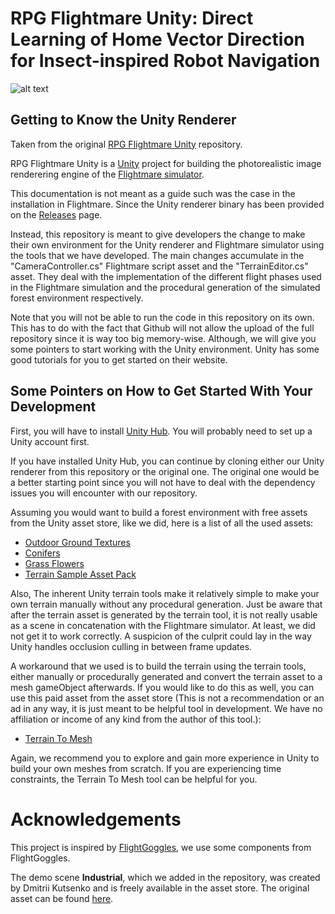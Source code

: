 # RPG Flightmare Unity: Direct Learning of Home Vector Direction for Insect-inspired Robot Navigation

![alt text](https://github.com/mfirlefyn/flightmare_unity/blob/master/Images/scene_abstract.png "scene")

## Getting to Know the Unity Renderer

Taken from the original [RPG Flightmare Unity](https://github.com/uzh-rpg/flightmare_unity) repository.

RPG Flightmare Unity is a [Unity](https://unity.com/) project for building the photorealistic image renderering engine of the [Flightmare simulator](https://github.com/mfirlefyn/flightmare).

This documentation is not meant as a guide such was the case in the installation in Flightmare. Since the Unity renderer binary has been provided on the [Releases](https://github.com/mfirlefyn/flightmare/releases) page.   

Instead, this repository is meant to give developers the change to make their own environment for the Unity renderer and Flightmare simulator using the tools that we have developed. The main changes accumulate in the "CameraController.cs" Flightmare script asset and the "TerrainEditor.cs" asset. They deal with the implementation of the different flight phases used in the Flightmare simulation and the procedural generation of the simulated forest environment respectively.

Note that you will not be able to run the code in this repository on its own. This has to do with the fact that Github will not allow the upload of the full repository since it is way too big memory-wise. Although, we will give you some pointers to start working with the Unity environment. Unity has some good tutorials for you to get started on their website.

## Some Pointers on How to Get Started With Your Development

First, you will have to install [Unity Hub](https://docs.unity3d.com/hub/manual/InstallHub.html#install-hub-linux). You will probably need to set up a Unity account first.

If you have installed Unity Hub, you can continue by cloning either our Unity renderer from this repository or the original one. The original one would be a better starting point since you will not have to deal with the dependency issues you will encounter with our repository. 

Assuming you would want to build a forest environment with free assets from the Unity asset store, like we did, here is a list of all the used assets:
* [Outdoor Ground Textures](https://assetstore.unity.com/packages/2d/textures-materials/floors/outdoor-ground-textures-12555#content)
* [Conifers](https://assetstore.unity.com/packages/3d/vegetation/trees/conifers-botd-142076)
* [Grass Flowers](https://assetstore.unity.com/packages/2d/textures-materials/nature/grass-flowers-pack-free-138810#content)
* [Terrain Sample Asset Pack](https://assetstore.unity.com/packages/3d/environments/landscapes/terrain-sample-asset-pack-145808)

Also, The inherent Unity terrain tools make it relatively simple to make your own terrain manually without any procedural generation. Just be aware that after the terrain asset is generated by the terrain tool, it is not really usable as a scene in concatenation with the Flightmare simulator. At least, we did not get it to work correctly. A suspicion of the culprit could lay in the way Unity handles occlusion culling in between frame updates.

A workaround that we used is to build the terrain using the terrain tools, either manually or procedurally generated and convert the terrain asset to a mesh gameObject afterwards. If you would like to do this as well, you can use this paid asset from the asset store (This is not a recommendation or an ad in any way, it is just meant to be helpful tool in development. We have no affiliation or income of any kind from the author of this tool.):
* [Terrain To Mesh](https://assetstore.unity.com/packages/tools/terrain/terrain-to-mesh-195349)

Again, we recommend you to explore and gain more experience in Unity to build your own meshes from scratch. If you are experiencing time constraints, the Terrain To Mesh tool can be helpful for you.  

# Acknowledgements

This project is inspired by [FlightGoggles](https://github.com/mit-fast/FlightGoggles), we use some components from FlightGoggles. 

The demo scene **Industrial**, which we added in the repository, was created by Dmitrii Kutsenko and is freely available in the asset store. The original asset can be found [here](https://assetstore.unity.com/packages/3d/environments/industrial/rpg-fps-game-assets-for-pc-mobile-industrial-set-v2-0-86679). 